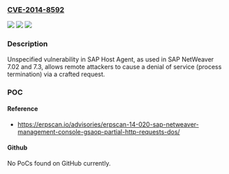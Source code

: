 ### [CVE-2014-8592](https://cve.mitre.org/cgi-bin/cvename.cgi?name=CVE-2014-8592)
![](https://img.shields.io/static/v1?label=Product&message=n%2Fa&color=blue)
![](https://img.shields.io/static/v1?label=Version&message=n%2Fa&color=blue)
![](https://img.shields.io/static/v1?label=Vulnerability&message=n%2Fa&color=brighgreen)

### Description

Unspecified vulnerability in SAP Host Agent, as used in SAP NetWeaver 7.02 and 7.3, allows remote attackers to cause a denial of service (process termination) via a crafted request.

### POC

#### Reference
- https://erpscan.io/advisories/erpscan-14-020-sap-netweaver-management-console-gsaop-partial-http-requests-dos/

#### Github
No PoCs found on GitHub currently.

